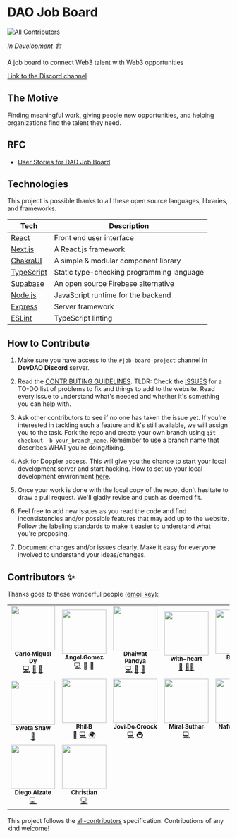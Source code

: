 # DAO Job Board

<!-- ALL-CONTRIBUTORS-BADGE:START - Do not remove or modify this section -->
[![All Contributors](https://img.shields.io/badge/all_contributors-16-orange.svg?style=flat-square)](#contributors-)
<!-- ALL-CONTRIBUTORS-BADGE:END -->

_In Development 🏗️_

A job board to connect Web3 talent with Web3 opportunities

[Link to the Discord channel](https://discord.com/channels/883478451850473483/888867921089138729/888877424257925200)

## The Motive

Finding meaningful work, giving people new opportunities, and helping organizations find the talent they need.

## RFC

- [User Stories for DAO Job Board](https://forum.developerdao.com/t/rfc-user-stories-for-dao-job-board/507)

## Technologies

This project is possible thanks to all these open source languages, libraries, and frameworks.

| Tech                                          | Description                               |
| --------------------------------------------- | ----------------------------------------- |
| [React](https://reactjs.org/)                 | Front end user interface                  |
| [Next.js](https://nextjs.org/)                | A React.js framework                      |
| [ChakraUI](https://chakra-ui.com/)            | A simple & modular component library      |
| [TypeScript](https://www.typescriptlang.org/) | Static type-checking programming language |
| [Supabase](https://supabase.io/)              | An open source Firebase alternative       |
| [Node.js](https://nodejs.org/en/)             | JavaScript runtime for the backend        |
| [Express](https://expressjs.com/)             | Server framework                          |
| [ESLint](https://eslint.org/)                 | TypeScript linting                        |

## How to Contribute

1. Make sure you have access to the `#job-board-project` channel in **DevDAO Discord** server.

2. Read the [CONTRIBUTING GUIDELINES](/CONTRIBUTING.md). TLDR: Check the [ISSUES](https://github.com/Developer-DAO/DAO-job-board/issues) for a TO-DO list of problems to fix and things to add to the website. Read every issue to understand what's needed and whether it's something you can help with.

3. Ask other contributors to see if no one has taken the issue yet. If you're interested in tackling such a feature and it's still available, we will assign you to the task. Fork the repo and create your own branch using `git checkout -b your_branch_name`. Remember to use a branch name that describes WHAT you're doing/fixing.

4. Ask for Doppler access. This will give you the chance to start your local development server and start hacking. How to set up your local development environment [here](/CONTRIBUTING.md#installation).

5. Once your work is done with the local copy of the repo, don't hesitate to draw a pull request. We'll gladly revise and push as deemed fit.

6. Feel free to add new issues as you read the code and find inconsistencies and/or possible features that may add up to the website. Follow the labeling standards to make it easier to understand what you're proposing.

7. Document changes and/or issues clearly. Make it easy for everyone involved to understand your ideas/changes.

## Contributors ✨

Thanks goes to these wonderful people ([emoji key](https://allcontributors.org/docs/en/emoji-key)):

<!-- ALL-CONTRIBUTORS-LIST:START - Do not remove or modify this section -->
<!-- prettier-ignore-start -->
<!-- markdownlint-disable -->
<table>
  <tr>
    <td align="center"><a href="https://linktr.ee/carlomigueldy"><img src="https://avatars.githubusercontent.com/u/45052332?v=4?s=100" width="100px;" alt=""/><br /><sub><b>Carlo Miguel Dy</b></sub></a><br /><a href="https://github.com/Developer-DAO/DAO-job-board/commits?author=carlomigueldy" title="Code">💻</a> <a href="#maintenance-carlomigueldy" title="Maintenance">🚧</a> <a href="https://github.com/Developer-DAO/DAO-job-board/issues?q=author%3Acarlomigueldy" title="Bug reports">🐛</a></td>
    <td align="center"><a href="http://www.angelgomez.tech"><img src="https://avatars.githubusercontent.com/u/53134194?v=4?s=100" width="100px;" alt=""/><br /><sub><b>Angel Gomez</b></sub></a><br /><a href="https://github.com/Developer-DAO/DAO-job-board/commits?author=angeljgomezc" title="Code">💻</a> <a href="#maintenance-angeljgomezc" title="Maintenance">🚧</a> <a href="https://github.com/Developer-DAO/DAO-job-board/issues?q=author%3Aangeljgomezc" title="Bug reports">🐛</a></td>
    <td align="center"><a href="http://dhaiwat.com"><img src="https://avatars.githubusercontent.com/u/39617427?v=4?s=100" width="100px;" alt=""/><br /><sub><b>Dhaiwat Pandya</b></sub></a><br /><a href="https://github.com/Developer-DAO/DAO-job-board/commits?author=Dhaiwat10" title="Code">💻</a> <a href="#maintenance-Dhaiwat10" title="Maintenance">🚧</a> <a href="#ideas-Dhaiwat10" title="Ideas, Planning, & Feedback">🤔</a></td>
    <td align="center"><a href="https://with-heart.me/"><img src="https://avatars.githubusercontent.com/u/1954752?v=4?s=100" width="100px;" alt=""/><br /><sub><b>with-heart</b></sub></a><br /><a href="#maintenance-with-heart" title="Maintenance">🚧</a> <a href="#mentoring-with-heart" title="Mentoring">🧑‍🏫</a></td>
    <td align="center"><a href="https://web3jobz.com"><img src="https://avatars.githubusercontent.com/u/5667044?v=4?s=100" width="100px;" alt=""/><br /><sub><b>B Nobel</b></sub></a><br /><a href="https://github.com/Developer-DAO/DAO-job-board/commits?author=frankTurtle" title="Code">💻</a> <a href="https://github.com/Developer-DAO/DAO-job-board/pulls?q=is%3Apr+reviewed-by%3AfrankTurtle" title="Reviewed Pull Requests">👀</a></td>
    <td align="center"><a href="https://nazeeh.dev/"><img src="https://avatars.githubusercontent.com/u/56908732?v=4?s=100" width="100px;" alt=""/><br /><sub><b>Nazeeh Vahora</b></sub></a><br /><a href="https://github.com/Developer-DAO/DAO-job-board/commits?author=Nazeeh21" title="Code">💻</a></td>
    <td align="center"><a href="http://kasthor.com"><img src="https://avatars.githubusercontent.com/u/221603?v=4?s=100" width="100px;" alt=""/><br /><sub><b>Giancarlo Palavicini</b></sub></a><br /><a href="https://github.com/Developer-DAO/DAO-job-board/commits?author=kasthor" title="Code">💻</a> <a href="#translation-kasthor" title="Translation">🌍</a></td>
  </tr>
  <tr>
    <td align="center"><a href="https://github.com/swetshaw"><img src="https://avatars.githubusercontent.com/u/26214362?v=4?s=100" width="100px;" alt=""/><br /><sub><b>Sweta Shaw</b></sub></a><br /><a href="#ideas-swetshaw" title="Ideas, Planning, & Feedback">🤔</a></td>
    <td align="center"><a href="https://www.linkedin.com/in/phil-billingsby/"><img src="https://avatars.githubusercontent.com/u/45179070?v=4?s=100" width="100px;" alt=""/><br /><sub><b>Phil B</b></sub></a><br /><a href="#ideas-PBillingsby" title="Ideas, Planning, & Feedback">🤔</a> <a href="https://github.com/Developer-DAO/DAO-job-board/commits?author=PBillingsby" title="Code">💻</a> <a href="#translation-PBillingsby" title="Translation">🌍</a></td>
    <td align="center"><a href="https://www.jovidecroock.com/"><img src="https://avatars.githubusercontent.com/u/17125876?v=4?s=100" width="100px;" alt=""/><br /><sub><b>Jovi De Croock</b></sub></a><br /><a href="https://github.com/Developer-DAO/DAO-job-board/commits?author=JoviDeCroock" title="Code">💻</a> <a href="#infra-JoviDeCroock" title="Infrastructure (Hosting, Build-Tools, etc)">🚇</a></td>
    <td align="center"><a href="https://github.com/miralsuthar"><img src="https://avatars.githubusercontent.com/u/57826091?v=4?s=100" width="100px;" alt=""/><br /><sub><b>Miral Suthar</b></sub></a><br /><a href="https://github.com/Developer-DAO/DAO-job-board/commits?author=miralsuthar" title="Code">💻</a></td>
    <td align="center"><a href="https://github.com/G3root"><img src="https://avatars.githubusercontent.com/u/84864519?v=4?s=100" width="100px;" alt=""/><br /><sub><b>Nafees Nazik</b></sub></a><br /><a href="https://github.com/Developer-DAO/DAO-job-board/commits?author=G3root" title="Code">💻</a></td>
    <td align="center"><a href="https://github.com/UnwrittenTech"><img src="https://avatars.githubusercontent.com/u/5767901?v=4?s=100" width="100px;" alt=""/><br /><sub><b>Zubar Miah</b></sub></a><br /><a href="#ideas-UnwrittenTech" title="Ideas, Planning, & Feedback">🤔</a> <a href="https://github.com/Developer-DAO/DAO-job-board/commits?author=UnwrittenTech" title="Tests">⚠️</a></td>
    <td align="center"><a href="https://github.com/jamesnicholls04"><img src="https://avatars.githubusercontent.com/u/68249898?v=4?s=100" width="100px;" alt=""/><br /><sub><b>jazza.eth</b></sub></a><br /><a href="#design-jamesnicholls04" title="Design">🎨</a></td>
  </tr>
  <tr>
    <td align="center"><a href="https://github.com/diegoalzate"><img src="https://avatars.githubusercontent.com/u/22416585?v=4?s=100" width="100px;" alt=""/><br /><sub><b>Diego Alzate</b></sub></a><br /><a href="https://github.com/Developer-DAO/DAO-job-board/commits?author=diegoalzate" title="Code">💻</a></td>
    <td align="center"><a href="https://github.com/christiananese"><img src="https://avatars.githubusercontent.com/u/6060101?v=4?s=100" width="100px;" alt=""/><br /><sub><b>Christian</b></sub></a><br /><a href="https://github.com/Developer-DAO/DAO-job-board/commits?author=christiananese" title="Code">💻</a></td>
  </tr>
</table>

<!-- markdownlint-restore -->
<!-- prettier-ignore-end -->

<!-- ALL-CONTRIBUTORS-LIST:END -->

This project follows the [all-contributors](https://github.com/all-contributors/all-contributors) specification. Contributions of any kind welcome!
